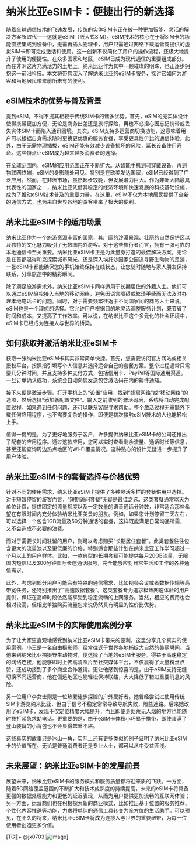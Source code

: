 # 纳米比亚eSIM卡：便捷出行的新选择

随着全球通信技术的飞速发展，传统的实体SIM卡正在被一种更加智能、灵活的解决方案所取代——这就是eSIM（嵌入式SIM）。eSIM技术的核心在于将SIM卡的功能直接集成到设备中，无需再插入物理卡，用户只需通过网络下载运营商提供的虚拟SIM卡即可完成激活和使用。这一创新不仅简化了用户的操作流程，还极大地提升了使用的便捷性。在众多国家和地区，eSIM已成为现代通信的重要组成部分。而在非洲这片充满活力的土地上，纳米比亚作为其中一颗璀璨的明珠，也正逐步拥抱这一前沿科技。本文将带您深入了解纳米比亚的eSIM卡服务，探讨它如何为游客和当地居民带来前所未有的便利。

## eSIM技术的优势与普及背景

提到eSIM，不得不提其相较于传统SIM卡的诸多优势。首先，eSIM的无实体设计使得携带更加方便，无论是商务出差还是旅行探险，再也不必担心因忘记携带或丢失实体SIM卡而陷入通讯困境。其次，eSIM支持多运营商切换功能，这意味着用户可以根据自身需求随时更换更优惠的服务套餐，享受更具性价比的通信体验。此外，由于无需物理插拔，eSIM还能有效减少设备损坏的风险，延长设备使用寿命。这些特点让eSIM成为越来越多消费者的选择。

在全球范围内，eSIM的应用范围正在不断扩大。从智能手机到可穿戴设备，再到物联网终端，eSIM的身影随处可见。特别是在欧美发达国家，eSIM已经得到了广泛应用。然而，在非洲市场，虽然起步较晚，但发展潜力巨大。作为非洲大陆最具代表性的国家之一，纳米比亚凭借其稳定的经济环境和快速发展的科技基础设施，成为了推动eSIM技术普及的重要力量。在这里，eSIM不仅为本地居民提供了全新的通信方式，也为来自世界各地的游客带来了极大的便利。

## 纳米比亚eSIM卡的适用场景

纳米比亚作为一个旅游资源丰富的国家，其广阔的沙漠景观、壮丽的自然保护区以及独特的文化魅力吸引了无数国内外游客。对于这些旅行者而言，拥有一张可靠的本地通信卡至关重要。纳米比亚eSIM卡正是为此量身打造的最佳解决方案。无论是在首都温得和克探索城市风光，还是深入埃托沙国家公园追寻野生动物的足迹，一张eSIM卡都能确保您的手机始终保持在线状态，让您随时随地与家人朋友保持联系，分享旅途中的精彩瞬间。

除了满足旅游需求外，纳米比亚eSIM卡同样适用于长期居住的外籍人士。他们可以通过eSIM轻松接入当地的移动网络，避免因语言障碍或繁琐手续而无法及时办理本地电话卡的问题。同时，对于需要频繁往返于不同国家间的商务人士来说，eSIM也是一个理想的选择。它允许用户根据目的地灵活调整服务计划，既节省了时间和成本，又提高了工作效率。可以说，在纳米比亚这个多元化的社会环境中，eSIM卡已经成为连接人与世界的桥梁。

## 如何获取并激活纳米比亚eSIM卡

获取一张纳米比亚eSIM卡其实非常简单快捷。首先，您需要访问官方网站或相关授权平台，按照指引填写个人信息并选择适合自己的套餐方案。整个过程通常只需要几分钟时间，并且支持多种支付方式，包括信用卡、PayPal等国际通用渠道。一旦订单确认成功，系统会自动向您发送包含激活码在内的邮件通知。

接下来便是激活步骤。打开手机上的“设置”应用，找到“蜂窝网络”或“移动网络”的选项，然后选择“添加新配置文件”。输入之前收到的激活码后，系统将自动完成配置过程。如果遇到任何问题，还可以联系客服寻求帮助。整个激活过程无需额外下载任何应用程序，也不需要复杂的操作，即便是初次接触eSIM技术的人也能轻松上手。

值得一提的是，为了更好地服务于客户，许多提供纳米比亚eSIM卡的公司还推出了配套的应用程序。通过这款应用，您可以实时查看剩余流量、通话时长等信息，甚至还能查询周边热点地区的Wi-Fi覆盖情况。这种贴心的设计无疑进一步提升了用户体验。

## 纳米比亚eSIM卡的套餐选择与价格优势

针对不同的使用需求，纳米比亚eSIM卡提供了多种灵活多样的套餐供用户选择。对于短暂停留的游客而言，“短期访问套餐”无疑是最佳之选。这类套餐通常以天为单位计费，提供固定的流量额度以及一定数量的语音通话分钟数，非常适合那些希望在有限时间内充分体验纳米比亚美景的朋友。例如，如果您计划停留三天左右，可以选择一个包含1GB流量及50分钟通话的套餐，这样既能满足日常沟通所需，又不会造成不必要的浪费。

而对于需要长时间驻留的用户，则可以考虑购买“长期居住套餐”。此类套餐往往包含更大的流量池以及更低廉的价格，特别适合那些计划在纳米比亚工作学习超过一个月以上的用户群体。比如，一款典型的长期套餐可能提供每月20GB流量、无限国内短信以及300分钟国际长途通话服务，完全能够应对日常生活和工作的各种通信需求。

此外，考虑到部分用户可能会有特殊的通信需求，比如视频会议或者数据传输等高带宽任务，还特别推出了“高速数据套餐”。这类套餐专为追求极致网速体验的用户提供，保证在高峰时段依然能享受到稳定流畅的上网服务。当然，相应的费用也会相对较高，但相比单独购买流量包来说仍然具有明显的性价比优势。

## 纳米比亚eSIM卡的实际使用案例分享

为了让大家更直观地感受到纳米比亚eSIM卡带来的便利，这里分享几个真实的使用案例。小王是一名自由摄影师，经常往返于世界各地捕捉大自然的美丽瞬间。当他来到纳米比亚拍摄野生动物时，便选择了当地的eSIM卡服务。得益于高速稳定的网络连接，他能够即时上传高清照片至社交媒体平台，不仅赢得了大量粉丝点赞，还成功接到了多个商业合作邀请。更让他感到惊喜的是，由于eSIM支持无缝切换不同运营商，他在偏远地区也能轻松保持联络，大大降低了错过重要消息的风险。

另一位用户李女士则是一位热爱徒步探险的户外爱好者。她曾经尝试过使用传统SIM卡游览纳米比亚，但由于信号不稳定常常导致导航失败，险些迷路。后来她改用了eSIM卡，发现不仅定位精度大幅提升，而且即便身处荒无人烟的地方也能随时拨打紧急求助电话。更重要的是，由于eSIM卡体积小巧易于携带，即使装满了登山装备的小背包也不会显得笨重不堪。

这些真实的故事只是冰山一角，实际上还有更多类似的例子证明了纳米比亚eSIM卡的价值所在。无论是普通消费者还是专业人士，都可以从中受益匪浅。

## 未来展望：纳米比亚eSIM卡的发展前景

展望未来，纳米比亚eSIM卡的服务模式和服务质量都将迎来质的飞跃。一方面，随着5G网络覆盖范围的不断扩大和技术成熟度的持续提高，未来的eSIM卡将具备更强的数据处理能力和更低的延迟表现，从而为用户提供更加流畅的互联网体验；另一方面，运营商们也在积极探索新的商业模式，比如推出基于位置的服务推荐、个性化内容推送等功能，力求将单纯的通信工具转变为全方位的生活助手。可以预见，在不久的将来，纳米比亚eSIM卡将成为连接人与世界的重要纽带，为每一位使用者创造更多价值。

[TG💪+ @jx0703 ![Image](https://github.com/user-attachments/assets/dbca1d08-cadb-493c-b0ec-ad6f7a83f270)]